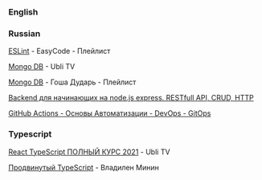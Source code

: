 ### English

### Russian

[ESLint](https://www.youtube.com/playlist?list=PLlwtdxQXoJAvMeHYm-bMyTECOjKAXLFN0) - EasyCode - Плейлист

[Mongo DB](https://www.youtube.com/watch?v=LNvmI8a9jwY) - Ubli TV

[Mongo DB](https://www.youtube.com/playlist?list=PL0lO_mIqDDFXcxN3fRjc-EOWZLqW8dLVV) - Гоша Дударь - Плейлист

[Backend для начинающих на node.js express. RESTfull API, CRUD, HTTP](https://www.youtube.com/watch?v=tKM44vPHU0U)

[GitHub Actions - Основы Автоматизации - DevOps - GitOps](https://www.youtube.com/watch?v=Yg5rpke79X4)

### Typescript
[React TypeScript ПОЛНЫЙ КУРС 2021](https://www.youtube.com/watch?v=92qcfeWxtnY) - Ubli TV

[Продвинутый TypeScript](https://www.youtube.com/watch?v=7NU6K4170As) - Владилен Минин
